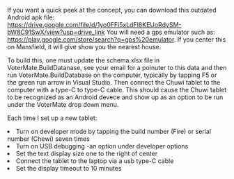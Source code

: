 If you want a quick peek at the concept, you can download this outdated Android apk file:  https://drive.google.com/file/d/1yo0FFi5xLdFl8KEUoRdySM-bW8C91SwX/view?usp=drive_link 
You will need a gps emulator such as: https://play.google.com/store/search?q=gps%20emulator. If you center this on Mansfield, it will give show you the nearest house. 
<p>To build this, one must update the schema.xlsx file in VoterMate.BuildDatanase, see your email for a poinuter to this data and then run VoterMate.BuildDatabase on the computer, typically by tapping F5 or the green run arrow in Visual Studio. Then connect the Chuwi tablet to the computer with a type-C to type-C cable. This should cause the Chuwi tablet to be recognized as an Android devece and show up as an option to be run under the VoterMate drop down menu. </p>
<p> Each time I set up a new tablet: </p>
<list>
  <li>Turn on developer mode by tapping the build number (Fire) or serial number (Chewi) seven times </li>
  <li>Turn on USB debugging -an option under developer options  </li>
  <li>Set the text display size one to the right of center</li>
  <li>Connect the tablet to the laptop via a usb type-C cable </li>
  <li>Set the display timeout to 10 minutes</li>
</list>
